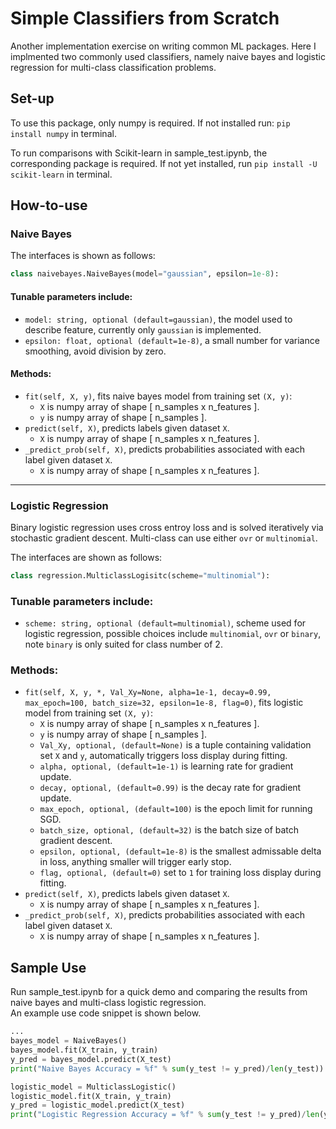 # Simple Classifiers from Scratch

Another implementation exercise on writing common ML packages. Here I implmented two commonly used classifiers, namely naive bayes and logistic regression for multi-class classification problems.

## Set-up
To use this package, only numpy is required. If not installed run: `pip install numpy` in terminal.

To run comparisons with Scikit-learn in sample_test.ipynb, the corresponding package is required. If not yet installed, run `pip install -U scikit-learn` in terminal.

## How-to-use 

### Naive Bayes
The interfaces is shown as follows: 
```python
class naivebayes.NaiveBayes(model="gaussian", epsilon=1e-8):
```

#### Tunable parameters include:
- `model: string, optional (default=gaussian)`, the model used to describe feature, currently only `gaussian` is implemented.
- `epsilon: float, optional (default=1e-8)`, a small number for variance smoothing, avoid division by zero.

#### Methods:
- `fit(self, X, y)`, fits naive bayes model from training set `(X, y)`:
  - `X` is numpy array of shape [ n_samples x n_features ].
  - `y` is numpy array of shape [ n_samples ].
- `predict(self, X)`, predicts labels given dataset `X`.
  - `X` is numpy array of shape [ n_samples x n_features ].
- `_predict_prob(self, X)`, predicts probabilities associated with each label given dataset `X`.
  - `X` is numpy array of shape [ n_samples x n_features ].
*** 
### Logistic Regression
Binary logistic regression uses cross entroy loss and is solved iteratively via stochastic gradient descent.
Multi-class can use either `ovr` or `multinomial`.

The interfaces are shown as follows: 
```python
class regression.MulticlassLogisitc(scheme="multinomial"):
```

### Tunable parameters include:
- `scheme: string, optional (default=multinomial)`, scheme used for logistic regression, possible choices include `multinomial`, `ovr` or `binary`, note `binary` is only suited for class number of 2.

### Methods:
- `fit(self, X, y, *, Val_Xy=None, alpha=1e-1, decay=0.99, max_epoch=100, batch_size=32, epsilon=1e-8, flag=0)`, fits logistic model from training set `(X, y)`:
  - `X` is numpy array of shape [ n_samples x n_features ].
  - `y` is numpy array of shape [ n_samples ].
  - `Val_Xy, optional, (default=None)` is a tuple containing validation set `X` and `y`, automatically triggers loss display during fitting.
  - `alpha, optional, (default=1e-1)` is learning rate for gradient update. 
  - `decay, optional, (default=0.99)` is the decay rate for gradient update.
  - `max_epoch, optional, (default=100)` is the epoch limit for running SGD.
  - `batch_size, optional, (default=32)` is the batch size of batch gradient descent.
  - `epsilon, optional, (default=1e-8)` is the smallest admissable delta in loss, anything smaller will trigger early stop.
  - `flag, optional, (default=0)` set to `1` for training loss display during fitting.
- `predict(self, X)`, predicts labels given dataset `X`.
  - `X` is numpy array of shape [ n_samples x n_features ].
- `_predict_prob(self, X)`, predicts probabilities associated with each label given dataset `X`.
  - `X` is numpy array of shape [ n_samples x n_features ].


## Sample Use
Run sample_test.ipynb for a quick demo and comparing the results from naive bayes and multi-class logistic regression.  
An example use code snippet is shown below.
```python
...
bayes_model = NaiveBayes()
bayes_model.fit(X_train, y_train)
y_pred = bayes_model.predict(X_test)
print("Naive Bayes Accuracy = %f" % sum(y_test != y_pred)/len(y_test))

logistic_model = MulticlassLogistic()
logistic_model.fit(X_train, y_train)
y_pred = logistic_model.predict(X_test)
print("Logistic Regression Accuracy = %f" % sum(y_test != y_pred)/len(y_test))
```
